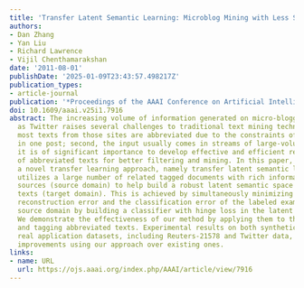 ```yaml
---
title: 'Transfer Latent Semantic Learning: Microblog Mining with Less Supervision'
authors:
- Dan Zhang
- Yan Liu
- Richard Lawrence
- Vijil Chenthamarakshan
date: '2011-08-01'
publishDate: '2025-01-09T23:43:57.498217Z'
publication_types:
- article-journal
publication: '*Proceedings of the AAAI Conference on Artificial Intelligence*'
doi: 10.1609/aaai.v25i1.7916
abstract: The increasing volume of information generated on micro-blogging sites such
  as Twitter raises several challenges to traditional text mining techniques. First,
  most texts from those sites are abbreviated due to the constraints of limited characters
  in one post; second, the input usually comes in streams of large-volumes. Therefore,
  it is of significant importance to develop effective and efficient representations
  of abbreviated texts for better filtering and mining. In this paper, we introduce
  a novel transfer learning approach, namely transfer latent semantic learning, that
  utilizes a large number of related tagged documents with rich information from other
  sources (source domain) to help build a robust latent semantic space for the abbreviated
  texts (target domain). This is achieved by simultaneously minimizing the document
  reconstruction error and the classification error of the labeled examples from the
  source domain by building a classifier with hinge loss in the latent semantic space.
  We demonstrate the effectiveness of our method by applying them to the task of classifying
  and tagging abbreviated texts. Experimental results on both synthetic datasets and
  real application datasets, including Reuters-21578 and Twitter data, suggest substantial
  improvements using our approach over existing ones.
links:
- name: URL
  url: https://ojs.aaai.org/index.php/AAAI/article/view/7916
---
```

